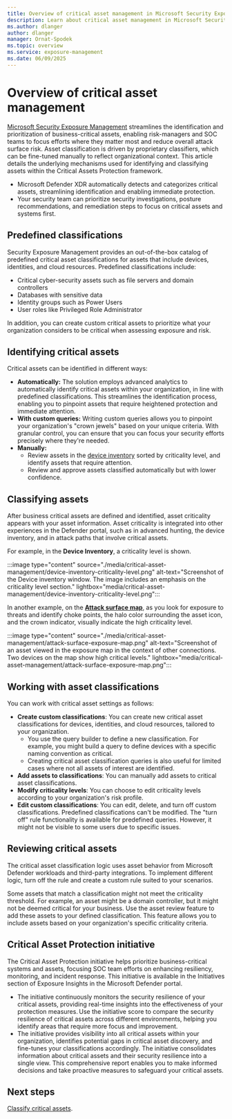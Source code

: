 ```yaml
---
title: Overview of critical asset management in Microsoft Security Exposure Management
description: Learn about critical asset management in Microsoft Security Exposure Management.
ms.author: dlanger
author: dlanger
manager: Ornat-Spodek
ms.topic: overview
ms.service: exposure-management
ms.date: 06/09/2025
---
```


# Overview of critical asset management

[Microsoft Security Exposure Management](microsoft-security-exposure-management.md) streamlines the identification and prioritization of business-critical assets, enabling risk-managers and SOC teams to focus efforts where they matter most and reduce overall attack surface risk. Asset classification is driven by proprietary classifiers, which can be fine-tuned manually to reflect organizational context. This article details the underlying mechanisms used for identifying and classifying assets within the Critical Assets Protection framework.

- Microsoft Defender XDR automatically detects and categorizes critical assets, streamlining identification and enabling immediate protection.  
- Your security team can prioritize security investigations, posture recommendations, and remediation steps to focus on critical assets and systems first.

## Predefined classifications

Security Exposure Management provides an out-of-the-box catalog of predefined critical asset classifications for assets that include devices, identities, and cloud resources. Predefined classifications include:

- Critical cyber-security assets such as file servers and domain controllers
- Databases with sensitive data
- Identity groups such as Power Users
- User roles like Privileged Role Administrator

In addition, you can create custom critical assets to prioritize what your organization considers to be critical when assessing exposure and risk.

## Identifying critical assets

Critical assets can be identified in different ways:

- **Automatically:** The solution employs advanced analytics to automatically identify critical assets within your organization, in line with predefined classifications. This streamlines the identification process, enabling you to pinpoint assets that require heightened protection and immediate attention.
- **With custom queries:** Writing custom queries allows you to pinpoint your organization's "crown jewels" based on your unique criteria. With granular control, you can ensure that you can focus your security efforts precisely where they're needed.
- **Manually:**
  - Review assets in the [device inventory](/defender-endpoint/machines-view-overview) sorted by criticality level, and identify assets that require attention.
  - Review and approve assets classified automatically but with lower confidence.  

## Classifying assets

After business critical assets are defined and identified, asset criticality appears with your asset information. Asset criticality is integrated into other experiences in the Defender portal, such as in advanced hunting, the device inventory, and in attack paths that involve critical assets.

For example, in the **Device Inventory**, a criticality level is shown.

:::image type="content" source="./media/critical-asset-management/device-inventory-criticality-level.png" alt-text="Screenshot of the Device inventory window. The image includes an emphasis on the criticality level section." lightbox="media/critical-asset-management/device-inventory-criticality-level.png":::

In another example, on the [**Attack surface map**](enterprise-exposure-map.md), as you look for exposure to threats and identify choke points, the halo color surrounding the asset icon, and the crown indicator, visually indicate the high criticality level.

:::image type="content" source="./media/critical-asset-management/attack-surface-exposure-map.png" alt-text="Screenshot of an asset viewed in the exposure map in the context of other connections. Two devices on the map show high critical levels." lightbox="media/critical-asset-management/attack-surface-exposure-map.png":::

## Working with asset classifications

You can work with critical asset settings as follows:

- **Create custom classifications**: You can create new critical asset classifications for devices, identities, and cloud resources, tailored to your organization.
  - You use the query builder to define a new classification. For example, you might build a query to define devices with a specific naming convention as critical.
  - Creating critical asset classification queries is also useful for limited cases where not all assets of interest are identified.
- **Add assets to classifications**: You can manually add assets to critical asset classifications.
- **Modify criticality levels**: You can choose to edit criticality levels according to your organization's risk profile.
- **Edit custom classifications**: You can edit, delete, and turn off custom classifications. Predefined classifications can't be modified. The "turn off" rule functionality is available for predefined queries. However, it might not be visible to some users due to specific issues.

## Reviewing critical assets

The critical asset classification logic uses asset behavior from Microsoft Defender workloads and third-party integrations. To implement different logic, turn off the rule and create a custom rule suited to your scenarios.

Some assets that match a classification might not meet the criticality threshold. For example, an asset might be a domain controller, but it might not be deemed critical for your business. Use the asset review feature to add these assets to your defined classification. This  feature allows you to include assets based on your organization's specific criticality criteria.

## Critical Asset Protection initiative

The Critical Asset Protection initiative helps prioritize business-critical systems and assets, focusing SOC team efforts on enhancing resiliency, monitoring, and incident response. This initiative is available in the Initiatives section of Exposure Insights in the Microsoft Defender portal.

- The initiative continuously monitors the security resilience of your critical assets, providing real-time insights into the effectiveness of your protection measures. Use the initiative score to compare the security resilience of critical assets across different environments, helping you identify areas that require more focus and improvement.
- The initiative provides visibility into all critical assets within your organization, identifies potential gaps in critical asset discovery, and fine-tunes your classifications accordingly. The initiative consolidates information about critical assets and their security resilience into a single view. This comprehensive report enables you to make informed decisions and take proactive measures to safeguard your critical assets.

## Next steps

[Classify critical assets](classify-critical-assets.md).
